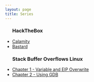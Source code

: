 ```yaml
---
layout: page
title: Series
---
```

<ul class="posts">
  <h3>HackTheBox</h3>
  <li itemscope><a href="https://reboare.github.io/hackthebox/calamity.html">Calamity</a></li>
  <li itemscope><a href="https://reboare.github.io/hackthebox/htb-bastard.html">Bastard</a></li>
  
  <h3>Stack Buffer Overflows Linux</h3>
  <li itemscope><a href="https://reboare.github.io/bof/linux-stack-bof-1.html">Chapter 1 - Variable and EIP Overwrite</a></li>
  <li itemscope><a href="https://reboare.github.io/bof/linux-stack-bof-2.html">Chapter 2 - Using GDB </a></li>

</ul>
